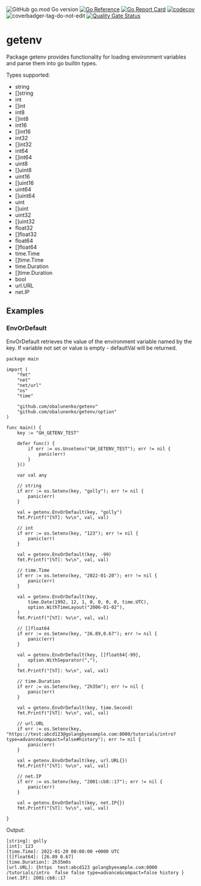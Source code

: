 ![GitHub go.mod Go version](https://img.shields.io/github/go-mod/go-version/obalunenko/getenv)
[![Go Reference](https://pkg.go.dev/badge/github.com/obalunenko/getenv.svg)](https://pkg.go.dev/github.com/obalunenko/getenv)
[![Go Report Card](https://goreportcard.com/badge/github.com/obalunenko/getenv)](https://goreportcard.com/report/github.com/obalunenko/getenv)
[![codecov](https://codecov.io/gh/obalunenko/getenv/branch/master/graph/badge.svg)](https://codecov.io/gh/obalunenko/getenv)
![coverbadger-tag-do-not-edit](https://img.shields.io/badge/coverage-97.73%25-brightgreen?longCache=true&style=flat)
[![Quality Gate Status](https://sonarcloud.io/api/project_badges/measure?project=obalunenko_getenv&metric=alert_status)](https://sonarcloud.io/summary/new_code?id=obalunenko_getenv)

# getenv

Package getenv provides functionality for loading environment variables and parse them into go builtin types.

Types supported:
- string
- []string
- int
- []int
- int8
- []int8
- int16
- []int16
- int32
- []int32
- int64
- []int64
- uint8
- []uint8
- uint16
- []uint16
- uint64
- []uint64
- uint
- []uint
- uint32
- []uint32
- float32
- []float32
- float64
- []float64
- time.Time
- []time.Time
- time.Duration
- []time.Duration
- bool
- url.URL
- net.IP

## Examples

### EnvOrDefault

EnvOrDefault retrieves the value of the environment variable named
by the key.
If variable not set or value is empty - defaultVal will be returned.

```golang
package main

import (
	"fmt"
	"net"
	"net/url"
	"os"
	"time"

	"github.com/obalunenko/getenv"
	"github.com/obalunenko/getenv/option"
)

func main() {
	key := "GH_GETENV_TEST"

	defer func() {
		if err := os.Unsetenv("GH_GETENV_TEST"); err != nil {
			panic(err)
		}
	}()

	var val any

	// string
	if err := os.Setenv(key, "golly"); err != nil {
		panic(err)
	}

	val = getenv.EnvOrDefault(key, "golly")
	fmt.Printf("[%T]: %v\n", val, val)

	// int
	if err := os.Setenv(key, "123"); err != nil {
		panic(err)
	}

	val = getenv.EnvOrDefault(key, -99)
	fmt.Printf("[%T]: %v\n", val, val)

	// time.Time
	if err := os.Setenv(key, "2022-01-20"); err != nil {
		panic(err)
	}

	val = getenv.EnvOrDefault(key,
		time.Date(1992, 12, 1, 0, 0, 0, 0, time.UTC),
		option.WithTimeLayout("2006-01-02"),
	)
	fmt.Printf("[%T]: %v\n", val, val)

	// []float64
	if err := os.Setenv(key, "26.89,0.67"); err != nil {
		panic(err)
	}

	val = getenv.EnvOrDefault(key, []float64{-99},
		option.WithSeparator(","),
	)
	fmt.Printf("[%T]: %v\n", val, val)

	// time.Duration
	if err := os.Setenv(key, "2h35m"); err != nil {
		panic(err)
	}

	val = getenv.EnvOrDefault(key, time.Second)
	fmt.Printf("[%T]: %v\n", val, val)

	// url.URL
	if err := os.Setenv(key, "https://test:abcd123@golangbyexample.com:8000/tutorials/intro?type=advance&compact=false#history"); err != nil {
		panic(err)
	}

	val = getenv.EnvOrDefault(key, url.URL{})
	fmt.Printf("[%T]: %v\n", val, val)

	// net.IP
	if err := os.Setenv(key, "2001:cb8::17"); err != nil {
		panic(err)
	}

	val = getenv.EnvOrDefault(key, net.IP{})
	fmt.Printf("[%T]: %v\n", val, val)

}

```

Output:

```
[string]: golly
[int]: 123
[time.Time]: 2022-01-20 00:00:00 +0000 UTC
[[]float64]: [26.89 0.67]
[time.Duration]: 2h35m0s
[url.URL]: {https  test:abcd123 golangbyexample.com:8000 /tutorials/intro  false false type=advance&compact=false history }
[net.IP]: 2001:cb8::17
```
